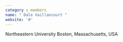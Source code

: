 ```yaml
---
category : members
name: " Dale Vaillancourt " 
website: '#'
---
```

Northeastern University
Boston, Massachusetts, USA

